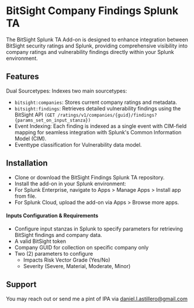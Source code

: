 # BitSight Company Findings Splunk TA
The BitSight Splunk TA Add-on is designed to enhance integration between BitSight security ratings and Splunk, providing comprehensive visibility into company ratings and vulnerability findings directly within your Splunk environment.

## Features
Dual Sourcetypes: Indexes two main sourcetypes:

- `bitsight:companies`: Stores current company ratings and metadata.
- `bitsight:findings`: Retrieves detailed vulnerability findings using the BitSight API `(GET /ratings/v1/companies/{guid}/findings?{params_set_on_input_stanza})`
- Event Indexing: Each finding is indexed as a single event with CIM-field mapping for seamless integration with Splunk's Common Information Model (CIM).
- Eventtype classification for Vulnerability data model.


## Installation
- Clone or download the BitSight Findings Splunk TA repository.
- Install the add-on in your Splunk environment:
- For Splunk Enterprise, navigate to Apps > Manage Apps > Install app from file.
- For Splunk Cloud, upload the add-on via Apps > Browse more apps.

#### Inputs Configuration & Requirements

- Configure input stanzas in Splunk to specify parameters for retrieving BitSight findings and company data.
- A valid BitSight token
- Company GUID for collection on specific company only
- Two (2) parameters to configure
    - Impacts Risk Vector Grade (Yes/No)
    - Severity (Severe, Material, Moderate, Minor)

## Support
You may reach out or send me a pint of IPA via daniel.l.astillero@gmail.com